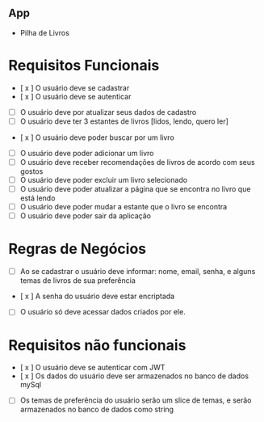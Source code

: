 ## App
- Pilha de Livros

# Requisitos Funcionais

- [ x ] O usuário deve se cadastrar
- [ x ] O usuário deve se autenticar 
- [ ] O usuário deve por atualizar seus dados de cadastro
- [ ] O usuário deve ter 3 estantes de livros [lidos, lendo, quero ler]
- [ x ] O usuário deve poder buscar por um livro
- [ ] O usuário deve poder adicionar um livro
- [ ] O usuário deve receber recomendações de livros de acordo com seus gostos
- [ ] O usuário deve poder excluir um livro selecionado
- [ ] O usuário deve poder atualizar a página que se encontra no livro que está lendo
- [ ] O usuário deve poder mudar a estante que o livro se encontra
- [ ] O usuário deve poder sair da aplicação

# Regras de Negócios

- [ ] Ao se cadastrar o usuário deve informar: nome, email, senha, e alguns temas de livros de sua preferência
- [ x ] A senha do usuário deve estar encriptada
- [ ] O usuário só deve acessar dados criados por ele.

# Requisitos não funcionais

- [ x ] O usuário deve se autenticar com JWT
- [ x ] Os dados do usuário deve ser armazenados no banco de dados mySql
- [ ] Os temas de preferência do usuário serão um slice de temas, e serão armazenados no banco de dados como string


